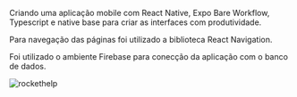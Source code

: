 Criando uma aplicação mobile com React Native, Expo Bare Workflow, Typescript e native base para criar as interfaces com produtividade.

Para navegação das páginas foi utilizado a biblioteca React Navigation.

Foi utilizado o ambiente Firebase para conecção da aplicação com o banco de dados.

![rockethelp](https://user-images.githubusercontent.com/82118386/180997138-b38980fe-bdc7-4711-93c3-b215cf0be0be.jpg)
